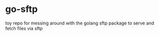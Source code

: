 # go-sftp

toy repo for messing around with the golang sftp package to serve and fetch files via sftp
